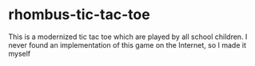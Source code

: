 # rhombus-tic-tac-toe
This is a modernized tic tac toe which are played by all school children. I never found an implementation of this game on the Internet, so I made it myself
